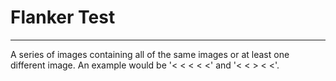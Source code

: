 # Flanker Test
--------------
A series of images containing all of the same images or at least one different image. An example would be '< < < < <' and '< < > < <'. 
